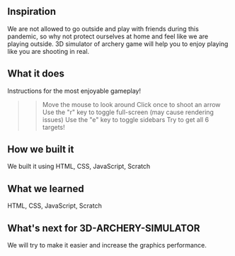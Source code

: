## Inspiration

We are not allowed to go outside and play with friends during this pandemic, so why not protect ourselves at home and feel like we are playing outside. 3D simulator of archery game will help you to enjoy playing like you are shooting in real.

## What it does

Instructions for the most enjoyable gameplay!

>> Move the mouse to look around
>> Click once to shoot an arrow
>> Use the "r" key to toggle full-screen (may cause rendering issues)
>>Use the "e" key to toggle sidebars
>>Try to get all 6 targets!

## How we built it

We built it using HTML, CSS, JavaScript, Scratch

## What we learned

HTML, CSS, JavaScript, Scratch

## What's next for 3D-ARCHERY-SIMULATOR

We will try to make it easier and increase the graphics performance.

